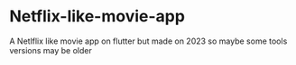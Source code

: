 # Netflix-like-movie-app
A Netlflix like movie app on flutter but made on 2023 so maybe some tools versions may be older 
